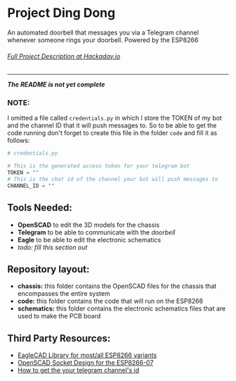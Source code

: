 # Project Ding Dong
An automated doorbell that messages you via a Telegram channel whenever someone rings your doorbell. Powered by the ESP8266
###### [Full Project Description at Hackaday.io](https://hackaday.io/project/61540-project-ding-dong)
------------------------

***The README is not yet complete***

### NOTE:
I omitted a file called `credentials.py` in which I store the TOKEN of my bot and the channel ID that it will push messages to.
So to be able to get the code running don't forget to create this file in the folder `code` and fill it as follows:
``` python
# credentials.py

# This is the generated access token for your telegram bot
TOKEN = ""
# This is the chat id of the channel your bot will push messages to
CHANNEL_ID = ""
```


Tools Needed:
-------------
- **OpenSCAD** to edit the 3D models for the chassis
- **Telegram** to be able to communicate with the *doorbell*
- **Eagle** to be able to edit the electronic schematics
- *todo: fill this section out*

Repository layout:
----------
- **chassis:** this folder contains the OpenSCAD files for the chassis that encompasses the entire system
- **code:** this folder contains the code that will run on the ESP8266
- **schematics:** this folder contains the electronic schematics files that are used to make the PCB board

Third Party Resources:
----------------------
- [EagleCAD Library for most/all ESP8266 variants](https://github.com/wvanvlaenderen/ESP8266-Eagle_Library)
- [OpenSCAD Socket Design for the ESP8266-07](https://github.com/makertum/ESP8266-RNS)
- [How to get the your telegram channel's id](https://github.com/GabrielRF/telegram-id#web-channel-id)